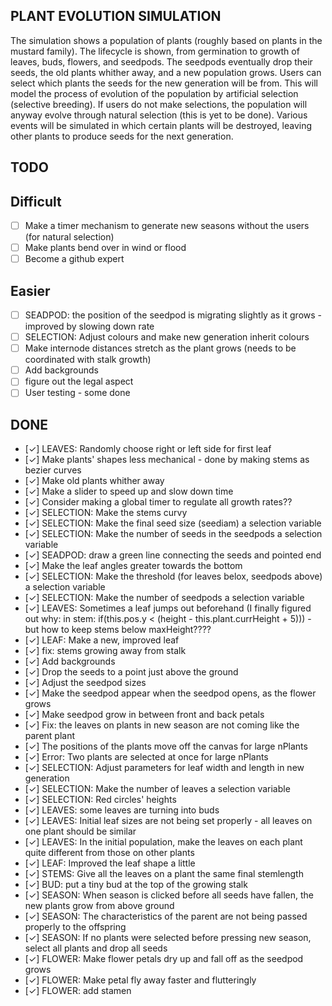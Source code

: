## PLANT EVOLUTION SIMULATION
The simulation shows a population of plants (roughly based on plants in the mustard family).
The lifecycle is shown, from germination to growth of leaves, buds, flowers, and seedpods.
The seedpods eventually drop their seeds, the old plants whither away, and a new population grows.
Users can select which plants the seeds for the new generation will be from.
This will model the process of evolution of the population by artificial selection (selective breeding).
If users do not make selections, the population will anyway evolve through natural selection (this is yet to be done).
Various events will be simulated in which certain plants will be destroyed, 
leaving other plants to produce seeds for the next generation.
## TODO
## Difficult
  - [ ] Make a timer mechanism to generate new seasons without the users (for natural selection)
  - [ ] Make plants bend over in wind or flood
  - [ ] Become a github expert
## Easier
  - [ ] SEADPOD: the position of the seedpod is migrating slightly as it grows - improved by slowing down rate
  - [ ] SELECTION: Adjust colours and make new generation inherit colours 
  - [ ] Make internode distances stretch as the plant grows (needs to be coordinated with stalk growth) 
  - [ ] Add backgrounds
  - [ ] figure out the legal aspect
  - [ ] User testing - some done 

## DONE
  - [✓] LEAVES: Randomly choose right or left side for first leaf
  - [✓] Make plants' shapes less mechanical - done by making stems as bezier curves 
  - [✓] Make old plants whither away
  - [✓] Make a slider to speed up and slow down time
  - [✓] Consider making a global timer to regulate all growth rates??
  - [✓] SELECTION: Make the stems curvy
  - [✓] SELECTION: Make the final seed size (seediam) a selection variable
  - [✓] SELECTION: Make the number of seeds in the seedpods a selection variable
  - [✓] SEADPOD: draw a green line connecting the seeds and pointed end
  - [✓] Make the leaf angles greater towards the bottom
  - [✓] SELECTION: Make the threshold (for leaves belox, seedpods above) a selection variable
  - [✓] SELECTION: Make the number of seedpods a selection variable
  - [✓] LEAVES: Sometimes a leaf jumps out beforehand (I finally figured out why: in stem: if(this.pos.y < (height - this.plant.currHeight + 5))) - but how to keep stems below maxHeight????
  - [✓] LEAF: Make a new, improved leaf
  - [✓] fix: stems growing away from stalk
  - [✓] Add backgrounds
  - [✓] Drop the seeds to a point just above the ground
  - [✓] Adjust the seedpod sizes
  - [✓] Make the seedpod appear when the seedpod opens, as the flower grows
  - [✓] Make seedpod grow in between front and back petals
  - [✓] Fix: the leaves on plants in new season are not coming like the parent plant
  - [✓] The positions of the plants move off the canvas for large nPlants
  - [✓] Error: Two plants are selected at once for large nPlants
  - [✓] SELECTION: Adjust parameters for leaf width and length in new generation
  - [✓] SELECTION: Make the number of leaves a selection variable
  - [✓] SELECTION: Red circles' heights 
  - [✓] LEAVES: some leaves are turning into buds
  - [✓] LEAVES: Initial leaf sizes are not being set properly - all leaves on one plant should be similar
  - [✓] LEAVES: In the initial population, make the leaves on each plant quite different from those on other plants
  - [✓] LEAF: Improved the leaf shape a little
  - [✓] STEMS: Give all the leaves on a plant the same final stemlength
  - [✓] BUD: put a tiny bud at the top of the growing stalk
  - [✓] SEASON: When season is clicked before all seeds have fallen, the new plants grow from above ground
  - [✓] SEASON: The characteristics of the parent are not being passed properly to the offspring
  - [✓] SEASON: If no plants were selected before pressing new season, select all plants and drop all seeds
  - [✓] FLOWER: Make flower petals dry up and fall off as the seedpod grows
  - [✓] FLOWER: Make petal fly away faster and flutteringly
  - [✓] FLOWER: add stamen
